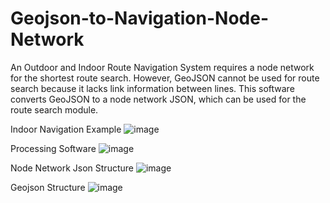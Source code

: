 # Geojson-to-Navigation-Node-Network
An Outdoor and Indoor Route Navigation System requires a node network for the shortest route search. However, GeoJSON cannot be used for route search because it lacks link information between lines. This software converts GeoJSON to a node network JSON, which can be used for the route search module.

Indoor Navigation Example
![image](https://github.com/UniverseMaker/Geojson-to-Navigation-Node-Network/assets/14816515/481c006e-8b89-476f-a8de-a35730d43cdc)

Processing Software
![image](https://github.com/UniverseMaker/Geojson-to-Navigation-Node-Network/assets/14816515/d360bdc3-41ab-4ea3-9230-6b0cf273dd93)

Node Network Json Structure
![image](https://github.com/UniverseMaker/Geojson-to-Navigation-Node-Network/assets/14816515/854a5382-00ed-4508-96e7-c6b023a6d1c3)

Geojson Structure
![image](https://github.com/UniverseMaker/Geojson-to-Navigation-Node-Network/assets/14816515/98495ec9-c7c4-4f7e-88b6-c36f9689af06)
